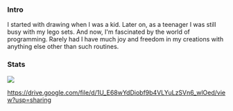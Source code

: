 ### Intro
I started with drawing when I was a kid. Later on, as a teenager I was still busy with my lego sets. And now, I'm fascinated by the world of programming. Rarely had I have much joy and freedom in my creations with anything else other than such routines.

### Stats
<img styles="margin-top:0px;" src="https://github-readme-stats.vercel.app/api?username=MxCvlibr&show_icons=true&count_private=true&include_all_commits=true&bg_color=fafbfc&text_color=12181b&icon_color=2ceb46&title_color=2ceb46&hide_title=true" />


https://drive.google.com/file/d/1U_E68wYdDiobf9b4VLYuLzSVn6_wlOed/view?usp=sharing


